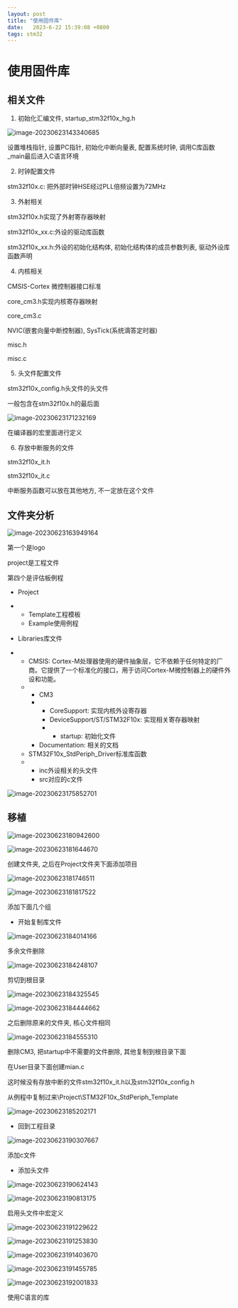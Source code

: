 ```yaml
---
layout: post
title: "使用固件库" 
date:   2023-6-22 15:39:08 +0800
tags: stm32
---
```


# 使用固件库

## 相关文件

1.   初始化汇编文件, startup_stm32f10x_hg.h

![image-20230623143340685](E:\a学习\笔记\img\image-20230623143340685.png)

设置堆栈指针, 设置PC指针, 初始化中断向量表, 配置系统时钟, 调用C库函数_main最后进入C语言环境

2.   时钟配置文件

stm32f10x.c: 把外部时钟HSE经过PLL倍频设置为72MHz

3.   外射相关

stm32f10x.h实现了外射寄存器映射

stm32f10x_xx.c:外设的驱动库函数

stm32f10x_xx.h:外设的初始化结构体, 初始化结构体的成员参数列表, 驱动外设库函数声明

4.   内核相关

CMSIS-Cortex 微控制器接口标准

core_cm3.h实现内核寄存器映射

core_cm3.c

NVIC(嵌套向量中断控制器), SysTick(系统滴答定时器)

misc.h

misc.c

5.   头文件配置文件

stm32f10x_config.h头文件的头文件

一般包含在stm32f10x.h的最后面

![image-20230623171232169](E:\a学习\笔记\img\image-20230623171232169.png)

在编译器的宏里面进行定义

6.   存放中断服务的文件

stm32f10x_it.h

stm32f10x_it.c

中断服务函数可以放在其他地方, 不一定放在这个文件

## 文件夹分析

![image-20230623163949164](E:\a学习\笔记\img\image-20230623163949164.png)

第一个是logo

project是工程文件

第四个是评估板例程

+   Project
+   +   Template工程模板
    +   Example使用例程

+   Libraries库文件
+   +   CMSIS: Cortex-M处理器使用的硬件抽象层，它不依赖于任何特定的厂商。它提供了一个标准化的接口，用于访问Cortex-M微控制器上的硬件外设和功能。
    +   +   CM3
        +   +   CoreSupport: 实现内核外设寄存器
            +   DeviceSupport/ST/STM32F10x: 实现相关寄存器映射
            +   +   startup: 初始化文件
        +   Documentation: 相关的文档
    +   STM32F10x_StdPeriph_Driver标准库函数
    +   +   inc外设相关的头文件
        +   src对应的c文件

![image-20230623175852701](E:\a学习\笔记\img\image-20230623175852701.png)

## 移植

![image-20230623180942600](E:\a学习\笔记\img\image-20230623180942600.png)

![image-20230623181644670](E:\a学习\笔记\img\image-20230623181644670.png)

创建文件夹, 之后在Project文件夹下面添加项目

![image-20230623181746511](E:\a学习\笔记\img\image-20230623181746511.png)

![image-20230623181817522](E:\a学习\笔记\img\image-20230623181817522.png)

添加下面几个组

+   开始复制库文件

![image-20230623184014166](E:\a学习\笔记\img\image-20230623184014166.png)

多余文件删除

![image-20230623184248107](E:\a学习\笔记\img\image-20230623184248107.png)

剪切到根目录

![image-20230623184325545](E:\a学习\笔记\img\image-20230623184325545.png)

![image-20230623184444662](E:\a学习\笔记\img\image-20230623184444662.png)

之后删除原来的文件夹, 核心文件相同

![image-20230623184555310](E:\a学习\笔记\img\image-20230623184555310.png)

删除CM3, 把startup中不需要的文件删除, 其他复制到根目录下面

在User目录下面创建mian.c

这时候没有存放中断的文件stm32f10x_it.h以及stm32f10x_config.h

从例程中复制过来\Project\STM32F10x_StdPeriph_Template

![image-20230623185202171](E:\a学习\笔记\img\image-20230623185202171.png)

+   回到工程目录

![image-20230623190307667](E:\a学习\笔记\img\image-20230623190307667.png)

添加c文件

+   添加头文件

![image-20230623190624143](E:\a学习\笔记\img\image-20230623190624143.png)

![image-20230623190813175](E:\a学习\笔记\img\image-20230623190813175.png)

启用头文件中宏定义

![image-20230623191229622](E:\a学习\笔记\img\image-20230623191229622.png)

![image-20230623191253830](E:\a学习\笔记\img\image-20230623191253830.png)

![image-20230623191403670](E:\a学习\笔记\img\image-20230623191403670.png)

![image-20230623191455785](E:\a学习\笔记\img\image-20230623191455785.png)

![image-20230623192001833](E:\a学习\笔记\img\image-20230623192001833.png)

使用C语言的库





